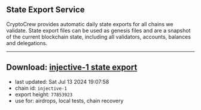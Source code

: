 ## State Export Service
CryptoCrew provides automatic daily state exports for all chains we validate. State export files can be used as genesis files and are a snapshot of the current blockchain state, including all validators, accounts, balances and delegations.

---
**Download: [injective-1 state export](https://dl-eu2.ccvalidators.com/SERVICE/injective/injective-1_export_77853923.json)**
---

- last updated: Sat Jul 13 2024 19:07:58
- chain id: `injective-1`
- export height: `77853923`
- use for: airdrops, local tests, chain recovery
